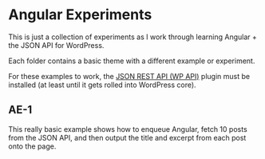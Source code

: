 # Angular Experiments

This is just a collection of experiments as I work through learning Angular + the JSON API for WordPress.

Each folder contains a basic theme with a different example or experiment.

For these examples to work, the [JSON REST API (WP API)](https://wordpress.org/plugins/json-rest-api/) plugin must be installed (at least until it gets rolled into WordPress core).

## AE-1

This really basic example shows how to enqueue Angular, fetch 10 posts from the JSON API, and then output the title and excerpt from each post onto the page.